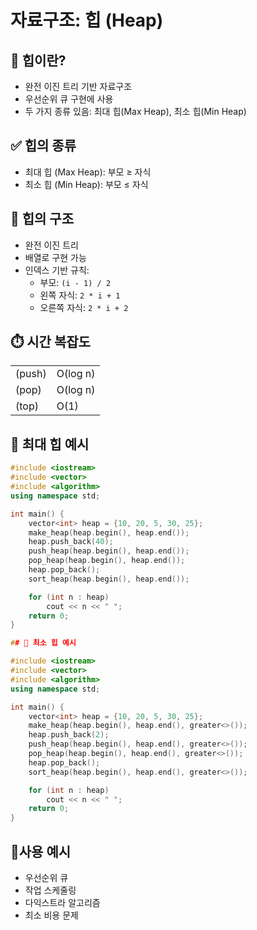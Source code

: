 #  자료구조: 힙 (Heap)

## 📂 힙이란?

- 완전 이진 트리 기반 자료구조
- 우선순위 큐 구현에 사용
- 두 가지 종류 있음: 최대 힙(Max Heap), 최소 힙(Min Heap)

## ✅ 힙의 종류

- 최대 힙 (Max Heap): 부모 ≥ 자식
- 최소 힙 (Min Heap): 부모 ≤ 자식

## 🔧 힙의 구조

- 완전 이진 트리
- 배열로 구현 가능
- 인덱스 기반 규칙:
  - 부모: `(i - 1) / 2`
  - 왼쪽 자식: `2 * i + 1`
  - 오른쪽 자식: `2 * i + 2`

## ⏱️  시간 복잡도

|        |                    |
|--------|--------------------|
| (push) |  O(log n)|  
| (pop)  | O(log n)  | 
| (top)  |O(1)       |


## 🔹 최대 힙 예시

```cpp 
#include <iostream>
#include <vector>
#include <algorithm>
using namespace std;

int main() {
    vector<int> heap = {10, 20, 5, 30, 25};
    make_heap(heap.begin(), heap.end());
    heap.push_back(40);
    push_heap(heap.begin(), heap.end());
    pop_heap(heap.begin(), heap.end());
    heap.pop_back();
    sort_heap(heap.begin(), heap.end());

    for (int n : heap)
        cout << n << " ";
    return 0;
}

## 🔹 최소 힙 예시

#include <iostream>
#include <vector>
#include <algorithm>
using namespace std;

int main() {
    vector<int> heap = {10, 20, 5, 30, 25};
    make_heap(heap.begin(), heap.end(), greater<>());
    heap.push_back(2);
    push_heap(heap.begin(), heap.end(), greater<>());
    pop_heap(heap.begin(), heap.end(), greater<>());
    heap.pop_back();
    sort_heap(heap.begin(), heap.end(), greater<>());

    for (int n : heap)
        cout << n << " ";
    return 0;
}
```

## 🔹사용 예시

- 우선순위 큐
- 작업 스케줄링
- 다익스트라 알고리즘
- 최소 비용 문제

